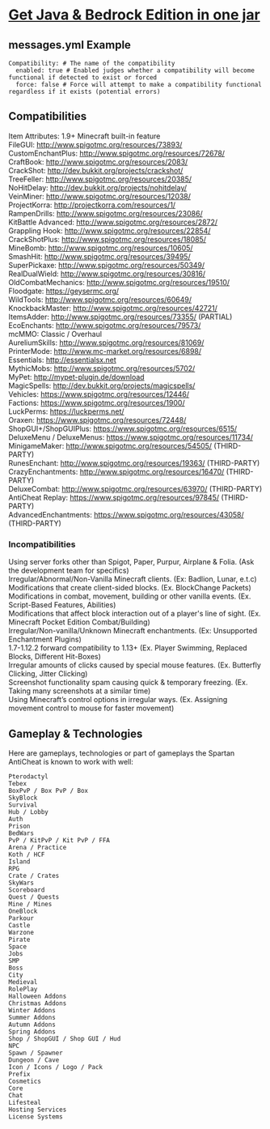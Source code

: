 # <a href="https://vagdedes.com/patreon">Get Java & Bedrock Edition in one jar</a>
 
## messages.yml Example
```
Compatibility: # The name of the compatibility
  enabled: true # Enabled judges whether a compatibility will become functional if detected to exist or forced
  force: false # Force will attempt to make a compatibility functional regardless if it exists (potential errors)
```

## Compatibilities
Item Attributes: 1.9+ Minecraft built-in feature<br>
FileGUI: http://www.spigotmc.org/resources/73893/<br>
CustomEnchantPlus: http://www.spigotmc.org/resources/72678/<br>
CraftBook: http://www.spigotmc.org/resources/2083/<br>
CrackShot: http://dev.bukkit.org/projects/crackshot/<br>
TreeFeller: http://www.spigotmc.org/resources/20385/<br>
NoHitDelay: http://dev.bukkit.org/projects/nohitdelay/<br>
VeinMiner: http://www.spigotmc.org/resources/12038/<br>
ProjectKorra: http://projectkorra.com/resources/1/<br>
RampenDrills: http://www.spigotmc.org/resources/23086/<br>
KitBattle Advanced: http://www.spigotmc.org/resources/2872/<br>
Grappling Hook: http://www.spigotmc.org/resources/22854/<br>
CrackShotPlus: http://www.spigotmc.org/resources/18085/<br>
MineBomb: http://www.spigotmc.org/resources/10605/<br>
SmashHit: http://www.spigotmc.org/resources/39495/<br>
SuperPickaxe: http://www.spigotmc.org/resources/50349/<br>
RealDualWield: http://www.spigotmc.org/resources/30816/<br>
OldCombatMechanics: http://www.spigotmc.org/resources/19510/<br>
Floodgate: https://geysermc.org/<br>
WildTools: http://www.spigotmc.org/resources/60649/<br>
KnockbackMaster: http://www.spigotmc.org/resources/42721/<br>
ItemsAdder: http://www.spigotmc.org/resources/73355/ (PARTIAL)<br>
EcoEnchants: http://www.spigotmc.org/resources/79573/<br>
mcMMO: Classic / Overhaul<br>
AureliumSkills: http://www.spigotmc.org/resources/81069/<br>
PrinterMode: http://www.mc-market.org/resources/6898/<br>
Essentials: http://essentialsx.net<br>
MythicMobs: http://www.spigotmc.org/resources/5702/<br>
MyPet: http://mypet-plugin.de/download<br>
MagicSpells: http://dev.bukkit.org/projects/magicspells/<br>
Vehicles: https://www.spigotmc.org/resources/12446/<br>
Factions: https://www.spigotmc.org/resources/1900/<br>
LuckPerms: https://luckperms.net/<br>
Oraxen: https://www.spigotmc.org/resources/72448/<br>
ShopGUI+/ShopGUIPlus: https://www.spigotmc.org/resources/6515/<br>
DeluxeMenu / DeluxeMenus: https://www.spigotmc.org/resources/11734/<br>
MinigameMaker: http://www.spigotmc.org/resources/54505/ (THIRD-PARTY)<br>
RunesEnchant: http://www.spigotmc.org/resources/19363/ (THIRD-PARTY)<br>
CrazyEnchantments: http://www.spigotmc.org/resources/16470/ (THIRD-PARTY)<br>
DeluxeCombat: http://www.spigotmc.org/resources/63970/ (THIRD-PARTY)<br>
AntiCheat Replay: https://www.spigotmc.org/resources/97845/ (THIRD-PARTY)<br>
AdvancedEnchantments: https://www.spigotmc.org/resources/43058/ (THIRD-PARTY)

### Incompatibilities
Using server forks other than Spigot, Paper, Purpur, Airplane & Folia. (Ask the development team for specifics)<br>
Irregular/Abnormal/Non-Vanilla Minecraft clients. (Ex: Badlion, Lunar, e.t.c)<br>
Modifications that create client-sided blocks. (Ex. BlockChange Packets)<br>
Modifications in combat, movement, building or other vanilla events. (Ex. Script-Based Features, Abilities)<br>
Modifications that affect block interaction out of a player's line of sight. (Ex. Minecraft Pocket Edition Combat/Building)<br>
Irregular/Non-vanilla/Unknown Minecraft enchantments. (Ex: Unsupported Enchantment Plugins)<br>
1.7-1.12.2 forward compatibility to 1.13+ (Ex. Player Swimming, Replaced Blocks, Different Hit-Boxes)<br>
Irregular amounts of clicks caused by special mouse features. (Ex. Butterfly Clicking, Jitter Clicking)<br>
Screenshot functionality spam causing quick & temporary freezing. (Ex. Taking many screenshots at a similar time)<br>
Using Minecraft’s control options in irregular ways. (Ex. Assigning movement control to mouse for faster movement)

## Gameplay & Technologies
Here are gameplays, technologies or part of gameplays the Spartan AntiCheat is known to work with well:
```
Pterodactyl
Tebex
BoxPvP / Box PvP / Box
SkyBlock
Survival
Hub / Lobby
Auth
Prison
BedWars
PvP / KitPvP / Kit PvP / FFA
Arena / Practice
Koth / HCF
Island
RPG
Crate / Crates
SkyWars
Scoreboard
Quest / Quests
Mine / Mines
OneBlock
Parkour
Castle
Warzone
Pirate
Space
Jobs
SMP
Boss
City
Medieval
RolePlay
Halloween Addons
Christmas Addons
Winter Addons
Summer Addons
Autumn Addons
Spring Addons
Shop / ShopGUI / Shop GUI / Hud
NPC
Spawn / Spawner
Dungeon / Cave
Icon / Icons / Logo / Pack
Prefix
Cosmetics
Core
Chat
Lifesteal
Hosting Services
License Systems
```
